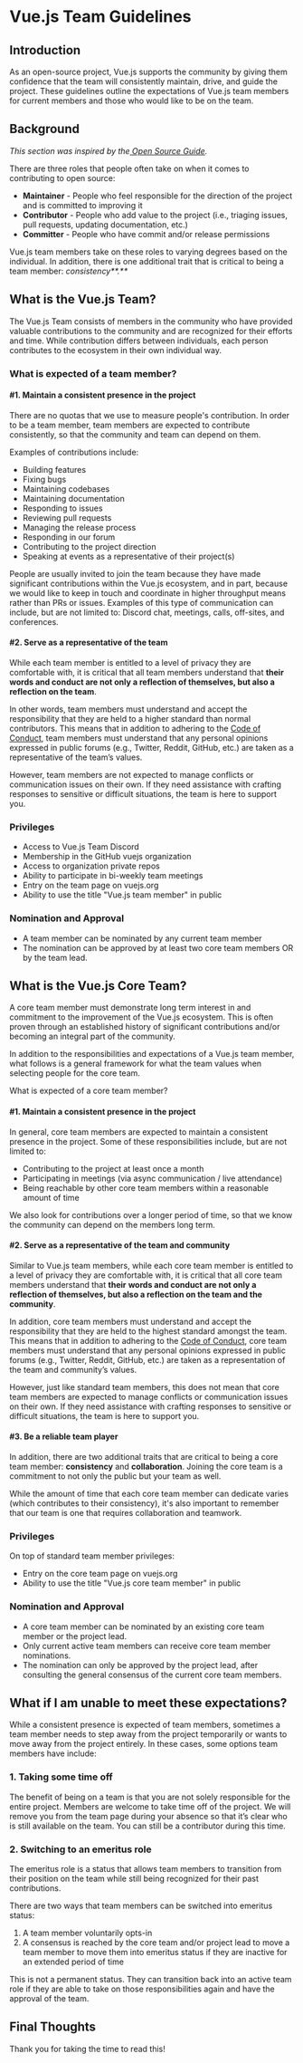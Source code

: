 # Vue.js Team Guidelines

## Introduction

As an open-source project, Vue.js supports the community by giving them confidence that the team will consistently maintain, drive, and guide the project. These guidelines outline the expectations of Vue.js team members for current members and those who would like to be on the team.

## Background

_This section was inspired by the[ Open Source Guide](https://opensource.guide/leadership-and-governance/#what-are-examples-of-formal-roles-used-in-open-source-projects)._

There are three roles that people often take on when it comes to contributing to open source:

- **Maintainer** - People who feel responsible for the direction of the project and is committed to improving it
- **Contributor** - People who add value to the project (i.e., triaging issues, pull requests, updating documentation, etc.)
- **Committer** - People who have commit and/or release permissions

Vue.js team members take on these roles to varying degrees based on the individual. In addition, there is one additional trait that is critical to being a team member: _consistency**.**_

## What is the Vue.js Team?

The Vue.js Team consists of members in the community who have provided valuable contributions to the community and are recognized for their efforts and time. While contribution differs between individuals, each person contributes to the ecosystem in their own individual way.

### What is expected of a team member?

#### #1. Maintain a consistent presence in the project

There are no quotas that we use to measure people's contribution. In order to be a team member, team members are expected to contribute consistently, so that the community and team can depend on them.

Examples of contributions include:

- Building features
- Fixing bugs
- Maintaining codebases
- Maintaining documentation
- Responding to issues
- Reviewing pull requests
- Managing the release process
- Responding in our forum
- Contributing to the project direction
- Speaking at events as a representative of their project(s)

People are usually invited to join the team because they have made significant contributions within the Vue.js ecosystem, and in part, because we would like to keep in touch and coordinate in higher throughput means rather than PRs or issues. Examples of this type of communication can include, but are not limited to: Discord chat, meetings, calls, off-sites, and conferences.

#### #2. Serve as a representative of the team

While each team member is entitled to a level of privacy they are comfortable with, it is critical that all team members understand that **their** **words and conduct are not only a reflection of themselves, but also a reflection on the team**.

In other words, team members must understand and accept the responsibility that they are held to a higher standard than normal contributors. This means that in addition to adhering to the [Code of Conduct](https://v3.vuejs.org/coc/), team members must understand that any personal opinions expressed in public forums (e.g., Twitter, Reddit, GitHub, etc.) are taken as a representative of the team’s values.

However, team members are not expected to manage conflicts or communication issues on their own. If they need assistance with crafting responses to sensitive or difficult situations, the team is here to support you.

### Privileges

- Access to Vue.js Team Discord
- Membership in the GitHub vuejs organization
- Access to organization private repos
- Ability to participate in bi-weekly team meetings
- Entry on the team page on vuejs.org
- Ability to use the title "Vue.js team member" in public

### Nomination and Approval

- A team member can be nominated by any current team member
- The nomination can be approved by at least two core team members OR by the team lead.

## What is the Vue.js Core Team?

A core team member must demonstrate long term interest in and commitment to the improvement of the Vue.js ecosystem. This is often proven through an established history of significant contributions and/or becoming an integral part of the community.

In addition to the responsibilities and expectations of a Vue.js team member, what follows is a general framework for what the team values when selecting people for the core team.

What is expected of a core team member?

#### #1. Maintain a consistent presence in the project

In general, core team members are expected to maintain a consistent presence in the project. Some of these responsibilities include, but are not limited to:

- Contributing to the project at least once a month
- Participating in meetings (via async communication / live attendance)
- Being reachable by other core team members within a reasonable amount of time

We also look for contributions over a longer period of time, so that we know the community can depend on the members long term.

#### #2. Serve as a representative of the team and community

Similar to Vue.js team members, while each core team member is entitled to a level of privacy they are comfortable with, it is critical that all core team members understand that **their** **words and conduct are not only a reflection of themselves, but also a reflection on the team and the community**.

In addition, core team members must understand and accept the responsibility that they are held to the highest standard amongst the team. This means that in addition to adhering to the [Code of Conduct](https://v3.vuejs.org/coc/), core team members must understand that any personal opinions expressed in public forums (e.g., Twitter, Reddit, GitHub, etc.) are taken as a representation of the team and community’s values.

However, just like standard team members, this does not mean that core team members are expected to manage conflicts or communication issues on their own. If they need assistance with crafting responses to sensitive or difficult situations, the team is here to support you.

#### #3. Be a reliable team player

In addition, there are two additional traits that are critical to being a core team member: **consistency** and **collaboration**. Joining the core team is a commitment to not only the public but your team as well.

While the amount of time that each core team member can dedicate varies (which contributes to their consistency), it's also important to remember that our team is one that requires collaboration and teamwork.

### Privileges

On top of standard team member privileges:

- Entry on the core team page on vuejs.org
- Ability to use the title "Vue.js core team member" in public

### Nomination and Approval

- A core team member can be nominated by an existing core team member or the project lead.
- Only current active team members can receive core team member nominations.
- The nomination can only be approved by the project lead, after consulting the general consensus of the current core team members.

## What if I am unable to meet these expectations?

While a consistent presence is expected of team members, sometimes a team member needs to step away from the project temporarily or wants to move away from the project entirely. In these cases, some options team members have include:

### 1. Taking some time off

The benefit of being on a team is that you are not solely responsible for the entire project. Members are welcome to take time off of the project. We will remove you from the team page during your absence so that it’s clear who is still available on the team. You can still be a contributor during this time.

### 2. Switching to an emeritus role

The emeritus role is a status that allows team members to transition from their position on the team while still being recognized for their past contributions.

There are two ways that team members can be switched into emeritus status:

1. A team member voluntarily opts-in
2. A consensus is reached by the core team and/or project lead to move a team member to move them into emeritus status if they are inactive for an extended period of time

This is not a permanent status. They can transition back into an active team role if they are able to take on those responsibilities again and have the approval of the team.

## Final Thoughts

Thank you for taking the time to read this!
